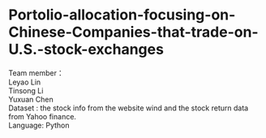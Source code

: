 # Portolio-allocation-focusing-on-Chinese-Companies-that-trade-on-U.S.-stock-exchanges
Team member：    
Leyao Lin      
Tinsong Li      
Yuxuan Chen            
Dataset : the stock info from the website wind and the stock return data from Yahoo finance.                 
Language: Python               

